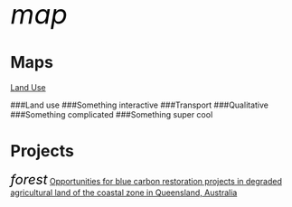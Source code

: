 

<meta name="viewport" content="width=device-width, initial-scale=1">
<link rel="stylesheet" href="https://fonts.googleapis.com/icon?family=Material+Icons">


<i class="material-icons" style="font-size:48px;color:black;">map</i>
# Maps
<p>
<a href="./map1.html">Land Use</a>
</p>
###Land use
###Something interactive
###Transport
###Qualitative
###Something complicated
###Something super cool
<br>

# Projects
<i class="material-icons" style="font-size:24px;color:black;">forest</i>
<a href="https://link.springer.com/content/pdf/10.1007/s10113-022-02013-y.pdf">Opportunities for blue carbon restoration projects in degraded
agricultural land of the coastal zone in Queensland, Australia</a>


